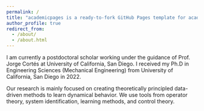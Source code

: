 ```yaml
---
permalink: /
title: "academicpages is a ready-to-fork GitHub Pages template for academic personal websites"
author_profile: true
redirect_from: 
  - /about/
  - /about.html
---
```


I am currently a postdoctoral scholar working under the guidance of Prof. Jorge Cortés at University of California, San Diego. I received my Ph.D in Engineering Sciences (Mechanical Engineering) from University of California, San Diego in 2022.

Our research is mainly focused on creating theoretically principled data-driven methods to learn dynamical behavior. We use tools from operator theory, system identification, learning methods, and control theory.